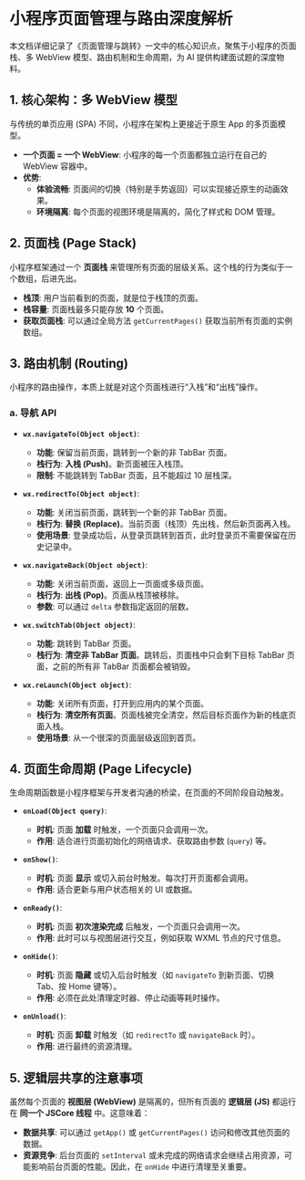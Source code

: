 # 小程序页面管理与路由深度解析

本文档详细记录了《页面管理与跳转》一文中的核心知识点，聚焦于小程序的页面栈、多 WebView 模型、路由机制和生命周期，为 AI 提供构建面试题的深度物料。

## 1. 核心架构：多 WebView 模型

与传统的单页应用 (SPA) 不同，小程序在架构上更接近于原生 App 的多页面模型。

- **一个页面 = 一个 WebView**: 小程序的每一个页面都独立运行在自己的 WebView 容器中。
- **优势**:
    - **体验流畅**: 页面间的切换（特别是手势返回）可以实现接近原生的动画效果。
    - **环境隔离**: 每个页面的视图环境是隔离的，简化了样式和 DOM 管理。

## 2. 页面栈 (Page Stack)

小程序框架通过一个 **页面栈** 来管理所有页面的层级关系。这个栈的行为类似于一个数组，后进先出。

- **栈顶**: 用户当前看到的页面，就是位于栈顶的页面。
- **栈容量**: 页面栈最多只能存放 **10** 个页面。
- **获取页面栈**: 可以通过全局方法 `getCurrentPages()` 获取当前所有页面的实例数组。

## 3. 路由机制 (Routing)

小程序的路由操作，本质上就是对这个页面栈进行“入栈”和“出栈”操作。

### a. 导航 API

- **`wx.navigateTo(Object object)`**:
    - **功能**: 保留当前页面，跳转到一个新的非 TabBar 页面。
    - **栈行为**: **入栈 (Push)**。新页面被压入栈顶。
    - **限制**: 不能跳转到 TabBar 页面，且不能超过 10 层栈深。

- **`wx.redirectTo(Object object)`**:
    - **功能**: 关闭当前页面，跳转到一个新的非 TabBar 页面。
    - **栈行为**: **替换 (Replace)**。当前页面（栈顶）先出栈，然后新页面再入栈。
    - **使用场景**: 登录成功后，从登录页跳转到首页，此时登录页不需要保留在历史记录中。

- **`wx.navigateBack(Object object)`**:
    - **功能**: 关闭当前页面，返回上一页面或多级页面。
    - **栈行为**: **出栈 (Pop)**。页面从栈顶被移除。
    - **参数**: 可以通过 `delta` 参数指定返回的层数。

- **`wx.switchTab(Object object)`**:
    - **功能**: 跳转到 TabBar 页面。
    - **栈行为**: **清空非 TabBar 页面**。跳转后，页面栈中只会剩下目标 TabBar 页面，之前的所有非 TabBar 页面都会被销毁。

- **`wx.reLaunch(Object object)`**:
    - **功能**: 关闭所有页面，打开到应用内的某个页面。
    - **栈行为**: **清空所有页面**。页面栈被完全清空，然后目标页面作为新的栈底页面入栈。
    - **使用场景**: 从一个很深的页面层级返回到首页。

## 4. 页面生命周期 (Page Lifecycle)

生命周期函数是小程序框架与开发者沟通的桥梁，在页面的不同阶段自动触发。

- **`onLoad(Object query)`**:
    - **时机**: 页面 **加载** 时触发，一个页面只会调用一次。
    - **作用**: 适合进行页面初始化的网络请求、获取路由参数 (`query`) 等。

- **`onShow()`**:
    - **时机**: 页面 **显示** 或切入前台时触发。每次打开页面都会调用。
    - **作用**: 适合更新与用户状态相关的 UI 或数据。

- **`onReady()`**:
    - **时机**: 页面 **初次渲染完成** 后触发，一个页面只会调用一次。
    - **作用**: 此时可以与视图层进行交互，例如获取 WXML 节点的尺寸信息。

- **`onHide()`**:
    - **时机**: 页面 **隐藏** 或切入后台时触发（如 `navigateTo` 到新页面、切换 Tab、按 Home 键等）。
    - **作用**: 必须在此处清理定时器、停止动画等耗时操作。

- **`onUnload()`**:
    - **时机**: 页面 **卸载** 时触发（如 `redirectTo` 或 `navigateBack` 时）。
    - **作用**: 进行最终的资源清理。

## 5. 逻辑层共享的注意事项

虽然每个页面的 **视图层 (WebView)** 是隔离的，但所有页面的 **逻辑层 (JS)** 都运行在 **同一个 JSCore 线程** 中。这意味着：
- **数据共享**: 可以通过 `getApp()` 或 `getCurrentPages()` 访问和修改其他页面的数据。
- **资源竞争**: 后台页面的 `setInterval` 或未完成的网络请求会继续占用资源，可能影响前台页面的性能。因此，在 `onHide` 中进行清理至关重要。
